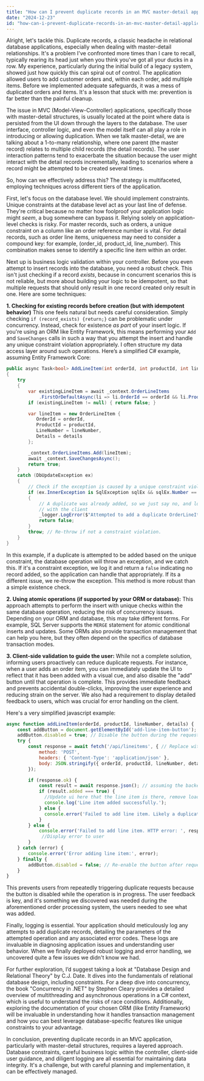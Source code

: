```yaml
---
title: "How can I prevent duplicate records in an MVC master-detail application?"
date: "2024-12-23"
id: "how-can-i-prevent-duplicate-records-in-an-mvc-master-detail-application"
---
```


Alright, let's tackle this. Duplicate records, a classic headache in relational database applications, especially when dealing with master-detail relationships. It's a problem I've confronted more times than I care to recall, typically rearing its head just when you think you've got all your ducks in a row. My experience, particularly during the initial build of a legacy system, showed just how quickly this can spiral out of control. The application allowed users to add customer orders and, within each order, add multiple items. Before we implemented adequate safeguards, it was a mess of duplicated orders and items. It's a lesson that stuck with me: prevention is far better than the painful cleanup.

The issue in MVC (Model-View-Controller) applications, specifically those with master-detail structures, is usually located at the point where data is persisted from the UI down through the layers to the database. The user interface, controller logic, and even the model itself can all play a role in introducing or allowing duplication. When we talk master-detail, we are talking about a 1-to-many relationship, where one parent (the master record) relates to multiple child records (the detail records). The user interaction patterns tend to exacerbate the situation because the user might interact with the detail records incrementally, leading to scenarios where a record might be attempted to be created several times.

So, how can we effectively address this? The strategy is multifaceted, employing techniques across different tiers of the application.

First, let's focus on the database level. We should implement constraints. Unique constraints at the database level act as your last line of defense. They're critical because no matter how foolproof your application logic might *seem*, a bug somewhere can bypass it. Relying solely on application-level checks is risky. For master records, such as orders, a unique constraint on a column like an order reference number is vital. For detail records, such as order line items, uniqueness may need to consider a compound key: for example, (order_id, product_id, line_number). This combination makes sense to identify a specific line item within an order.

Next up is business logic validation within your controller. Before you even attempt to insert records into the database, you need a robust check. This isn't just checking if a record *exists*, because in concurrent scenarios this is not reliable, but more about building your logic to be idempotent, so that multiple requests that should only result in one record created only result in one. Here are some techniques:

**1.  Checking for existing records before creation (but with idempotent behavior)**
This one feels natural but needs careful consideration. Simply checking `if (record_exists) {return;}` can be problematic under concurrency. Instead, check for existence *as part* of your insert logic. If you're using an ORM like Entity Framework, this means performing your `Add` and `SaveChanges` calls in such a way that you attempt the insert and handle any unique constraint violation appropriately. I often structure my data access layer around such operations. Here’s a simplified C# example, assuming Entity Framework Core:

```csharp
public async Task<bool> AddLineItem(int orderId, int productId, int lineNumber, string details)
{
    try
    {
        var existingLineItem = await _context.OrderLineItems
            .FirstOrDefaultAsync(li => li.OrderId == orderId && li.ProductId == productId && li.LineNumber == lineNumber);
        if (existingLineItem != null) { return false; }

        var lineItem = new OrderLineItem {
           OrderId = orderId,
           ProductId = productId,
           LineNumber = lineNumber,
           Details = details
        };

        _context.OrderLineItems.Add(lineItem);
        await _context.SaveChangesAsync();
        return true;
    }
    catch (DbUpdateException ex)
    {
        // Check if the exception is caused by a unique constraint violation.
        if (ex.InnerException is SqlException sqlEx && sqlEx.Number == 2627)
        {
            // A duplicate was already added, so we just say no, and log the issue, as it may indicate an issue
            // with the client
            _logger.LogError($"Attempted to add a duplicate OrderLineItem: OrderId: {orderId}, ProductId: {productId}, LineNumber:{lineNumber}.");
            return false;
        }
        throw; // Re-throw if not a constraint violation.
    }
}
```
In this example, if a duplicate is attempted to be added based on the unique constraint, the database operation will throw an exception, and we catch this. If it's a constraint exception, we log it and return a `false` indicating no record added, so the application can handle that appropriately. If its a different issue, we re-throw the exception. This method is more robust than a simple existence check.

**2.  Using atomic operations (if supported by your ORM or database):**
This approach attempts to perform the insert with unique checks within the same database operation, reducing the risk of concurrency issues. Depending on your ORM and database, this may take different forms. For example, SQL Server supports the `MERGE` statement for atomic conditional inserts and updates. Some ORMs also provide transaction management that can help you here, but they often depend on the specifics of database transaction modes.

**3.  Client-side validation to guide the user:**
While not a complete solution, informing users proactively can reduce duplicate requests. For instance, when a user adds an order item, you can immediately update the UI to reflect that it has been added with a visual cue, and also disable the "add" button until that operation is complete. This provides immediate feedback and prevents accidental double-clicks, improving the user experience and reducing strain on the server. We also had a requirement to display detailed feedback to users, which was crucial for error handling on the client.

Here's a very simplified javascript example:

```javascript
async function addLineItem(orderId, productId, lineNumber, details) {
    const addButton = document.getElementById('add-line-item-button'); // Assuming an 'add' button element exists
    addButton.disabled = true; // Disable the button during the request.
    try {
        const response = await fetch('/api/lineitems', { // Replace with your endpoint
            method: 'POST',
            headers: { 'Content-Type': 'application/json' },
            body: JSON.stringify({ orderId, productId, lineNumber, details })
        });

        if (response.ok) {
            const result = await response.json(); // assuming the backend returns something useful
            if (result.added === true) {
              //Update ui here that the line item is there, remove loading etc.
              console.log('Line item added successfully.');
            } else {
              console.error('Failed to add line item. Likely a duplicate.');
            }
        } else {
            console.error('Failed to add line item. HTTP error: ', response.status);
             //Display error to user
        }
    } catch (error) {
        console.error('Error adding line item:', error);
    } finally {
        addButton.disabled = false; // Re-enable the button after request finishes
    }
}

```
This prevents users from repeatedly triggering duplicate requests because the button is disabled while the operation is in progress. The user feedback is key, and it's something we discovered was needed during the aforementioned order processing system, the users needed to see what was added.

Finally, logging is essential. Your application should meticulously log any attempts to add duplicate records, detailing the parameters of the attempted operation and any associated error codes. These logs are invaluable in diagnosing application issues and understanding user behavior. When we finally deployed robust logging and error handling, we uncovered quite a few issues we didn't know we had.

For further exploration, I’d suggest taking a look at "Database Design and Relational Theory" by C.J. Date. It dives into the fundamentals of relational database design, including constraints. For a deep dive into concurrency, the book "Concurrency in .NET" by Stephen Cleary provides a detailed overview of multithreading and asynchronous operations in a C# context, which is useful to understand the risks of race conditions. Additionally, exploring the documentation of your chosen ORM (like Entity Framework) will be invaluable in understanding how it handles transaction management and how you can best leverage database-specific features like unique constraints to your advantage.

In conclusion, preventing duplicate records in an MVC application, particularly with master-detail structures, requires a layered approach. Database constraints, careful business logic within the controller, client-side user guidance, and diligent logging are all essential for maintaining data integrity. It's a challenge, but with careful planning and implementation, it can be effectively managed.
